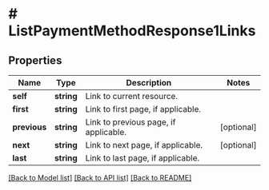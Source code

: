 # # ListPaymentMethodResponse1Links

## Properties

Name | Type | Description | Notes
------------ | ------------- | ------------- | -------------
**self** | **string** | Link to current resource. |
**first** | **string** | Link to first page, if applicable. |
**previous** | **string** | Link to previous page, if applicable. | [optional]
**next** | **string** | Link to next page, if applicable. | [optional]
**last** | **string** | Link to last page, if applicable. |

[[Back to Model list]](../../README.md#models) [[Back to API list]](../../README.md#endpoints) [[Back to README]](../../README.md)
